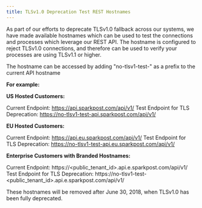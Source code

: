 ```yaml
---
title: TLSv1.0 Deprecation Test REST Hostnames
---
```


As part of our efforts to deprecate TLSv1.0 fallback across our systems, we have made available hostnames which can be used to test the connections and processes which leverage our REST API.  The hostname is configured to reject TLSv1.0 connections, and therefore can be used to verify your processes are using TLSv1.1 or higher.

The hostname can be accessed by adding "no-tlsv1-test-" as a prefix to the current API hostname


**For example:**


**US Hosted Customers:**

Current Endpoint: https://api.sparkpost.com/api/v1/
Test Endpoint for TLS Deprecation: https://no-tlsv1-test-api.sparkpost.com/api/v1/



**EU Hosted Customers:**

Current Endpoint: https://api.eu.sparkpost.com/api/v1/
Test Endpoint for TLS Deprecation: https://no-tlsv1-test-api.eu.sparkpost.com/api/v1/


**Enterprise Customers with Branded Hostnames:**

Current Endpoint: https://<public_tenant_id>.api.e.sparkpost.com/api/v1/
Test Endpoint for TLS Deprecation: https://no-tlsv1-test-<public_tenant_id>.api.e.sparkpost.com/api/v1/



These hostnames will be removed after June 30, 2018, when TLSv1.0 has been fully deprecated.
